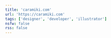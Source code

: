 ```yaml
---
title: 'caramiki.com'
url: 'https://caramiki.com'
tags: ['designer', 'developer', 'illustrator']
nsfw: false
rss: false
---
```

